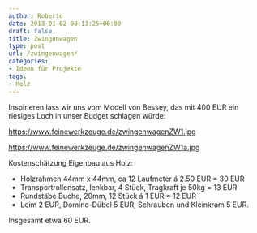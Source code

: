```yaml
---
author: Roberto
date: 2013-01-02 00:13:25+00:00
draft: false
title: Zwingenwagen
type: post
url: /zwingenwagen/
categories:
- Ideen für Projekte
tags:
- Holz
---
```


Inspirieren lass wir uns vom Modell von Bessey, das mit 400 EUR ein riesiges Loch in unser Budget schlagen würde:

https://www.feinewerkzeuge.de/zwingenwagenZW1.jpg

https://www.feinewerkzeuge.de/zwingenwagenZW1a.jpg

Kostenschätzung Eigenbau aus Holz:

- Holzrahmen 44mm x 44mm, ca 12 Laufmeter á 2.50 EUR = 30 EUR
- Transportrollensatz, lenkbar, 4 Stück, Tragkraft je 50kg = 13 EUR
- Rundstäbe Buche, 20mm, 12 Stück á 1 EUR = 12 EUR
- Leim 2 EUR, Domino-Dübel 5 EUR, Schrauben und Kleinkram 5 EUR.

Insgesamt etwa 60 EUR.
